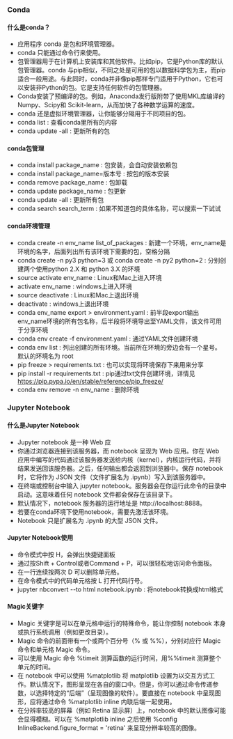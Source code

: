 ### Conda
#### 什么是conda？
- 应用程序 conda 是包和环境管理器。
- conda 只能通过命令行来使用。
- 包管理器用于在计算机上安装库和其他软件。比如pip，它是Python库的默认包管理器。conda 与pip相似，不同之处是可用的包以数据科学包为主，而pip适合一般用途。与此同时，conda并非像pip那样专门适用于Python，它也可以安装非Python的包。它是支持任何软件的包管理器。
- Conda安装了预编译的包。例如，Anaconda发行版附带了使用MKL库编译的Numpy、Scipy和 Scikit-learn，从而加快了各种数学运算的速度。
- conda 还是虚拟环境管理器，让你能够分隔用于不同项目的包。
- conda list : 查看conda里所有的内容
- conda update -all : 更新所有的包
#### conda包管理
- conda install package_name : 包安装，会自动安装依赖包
- conda install package_name=版本号 : 按包的版本安装
- conda remove package_name : 包卸载
- conda update package_name : 包更新
- conda update -all : 更新所有包
- conda search search_term : 如果不知道包的具体名称，可以搜索一下试试
#### conda环境管理
- conda create -n env_name list_of_packages : 新建一个环境，env_name是环境的名字，后面列出所有该环境下需要的包，空格分隔
- conda create -n py3 python=3 或 conda create -n py2 python=2 : 分别创建两个使用python 2.X 和 python 3.X 的环境
- source activate env_name : Linux和Mac上进入环境
- activate env_name : windows上进入环境
- source deactivate :  Linux和Mac上退出环境
- deactivate : windows上退出环境
- conda env_name export > environment.yaml : 前半段export输出env_name环境的所有包名称，后半段将环境导出至YAML文件，该文件可用于分享环境
- conda env create -f environment.yaml : 通过YAML文件创建环境
- conda env list : 列出创建的所有环境。当前所在环境的旁边会有一个星号。默认的环境名为 root
- pip freeze > requirements.txt : 也可以实现将环境保存下来用来分享
- pip install -r requirements.txt : pip通过txt文件创建环境，详情见 https://pip.pypa.io/en/stable/reference/pip_freeze/
- conda env remove -n env_name : 删除环境

### Jupyter Notebook
#### 什么是Jupyter Notebook
- Jupyter notebook 是一种 Web 应
- 你通过浏览器连接到该服务器，而 notebook 呈现为 Web 应用。你在 Web 应用中编写的代码通过该服务器发送给内核（kernel），内核运行代码，并将结果发送回该服务器。之后，任何输出都会返回到浏览器中。保存 notebook 时，它将作为 JSON 文件（文件扩展名为 .ipynb）写入到该服务器中。
- 在终端或控制台中输入 jupyter notebook。服务器会在你运行此命令的目录中启动。这意味着任何 notebook 文件都会保存在该目录下。
- 默认情况下，notebook 服务器的运行地址是 http://localhost:8888。
- 若要在conda环境下使用notebook，需要先激活该环境。
- Notebook 只是扩展名为 .ipynb 的大型 JSON 文件。
#### Jupyter Notebook使用
- 命令模式中按 H，会弹出快捷键面板
- 通过按Shift + Control或者Command + P，可以很轻松地访问命令面板。
- 在一行连续按两次 D 可以删除单元格。
- 在命令模式中的代码单元格按 L 打开代码行号。
- jupyter nbconvert --to html notebook.ipynb : 将notebook转换成html格式
#### Magic关键字
- Magic 关键字是可以在单元格中运行的特殊命令，能让你控制 notebook 本身或执行系统调用（例如更改目录）。
- Magic 命令的前面带有一个或两个百分号（% 或 %%），分别对应行 Magic 命令和单元格 Magic 命令。
- 可以使用 Magic 命令 %timeit 测算函数的运行时间，用%%timeit 测算整个单元的时间。
- 在 notebook 中可以使用 %matplotlib 将 matplotlib 设置为以交互方式工作。默认情况下，图形呈现在各自的窗口中。但是，你可以通过命令传递参数，以选择特定的“后端”（呈现图像的软件）。要直接在 notebook 中呈现图形，应将通过命令 %matplotlib inline 内联后端一起使用。
- 在分辨率较高的屏幕（例如 Retina 显示屏）上，notebook 中的默认图像可能会显得模糊。可以在 %matplotlib inline 之后使用 %config InlineBackend.figure_format = 'retina' 来呈现分辨率较高的图像。

